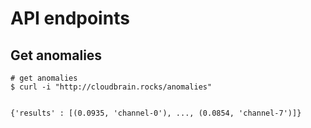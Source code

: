 <h1>API endpoints</h1>
<h2>Get anomalies</h2>
<pre class="language-bash"><code># get anomalies
$ curl -i "http://cloudbrain.rocks/anomalies"
<br>
{'results' : [(0.0935, 'channel-0'), ..., (0.0854, 'channel-7')]}
</code>
</pre>